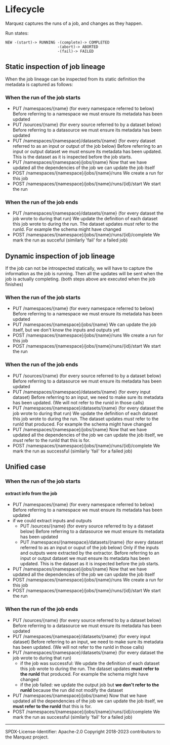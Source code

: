 # Lifecycle

Marquez captures the runs of a job, and changes as they happen.

Run states:
```
NEW -(start)-> RUNNING -(complete)-> COMPLETED
                       -(abort)-> ABORTED
                       -(fail)-> FAILED
```

## Static inspection of job lineage
When the job lineage can be inspected from its static definition the metadata is captured as follows:

### When the run of the job starts
 - PUT /namespaces/{name} (for every namespace referred to below)
 Before referring to a namespace we must ensure its metadata has been updated
 - PUT /sources/{name} (for every source referred to by a dataset below)
 Before referring to a datasource we must ensure its metadata has been updated
 - PUT /namespaces/{namespace}/datasets/{name} (for every dataset referred to as an input or output of the job below)
  Before referring to an input or output dataset we must ensure its metadata has been updated. This is the dataset as it is inspected before the job starts.
 - PUT /namespaces/{namespace}/jobs/{name}
 Now that we have updated all the dependencies of the job we can update the job itself
 - POST /namespaces/{namespace}/jobs/{name}/runs
 We create a run for this job
 - POST /namespaces/{namespace}/jobs/{name}/runs/{id}/start
 We start the run

### When the run of the job ends
 - PUT /namespaces/{namespace}/datasets/{name} (for every dataset the job wrote to during that run)
  We update the definition of each dataset this job wrote to during the run. The dataset updates *must* refer to the runId. For example the schema might have changed
- POST /namespaces/{namespace}/jobs/{name}/runs/{id}/complete
 We mark the run as succeful (similarly 'fail' for a failed job)

## Dynamic inspection of job lineage
If the job can not be introspected statically, we will have to capture the information as the job is running. Then all the updates will be sent when the job is actually completing. (both steps above are executed when the job finishes)

### When the run of the job starts
 - PUT /namespaces/{name} (for every namespace referred to below)
 Before referring to a namespace we must ensure its metadata has been updated
 - PUT /namespaces/{namespace}/jobs/{name}
 We can update the job itself, but we don't know the inputs and outputs yet
 - POST /namespaces/{namespace}/jobs/{name}/runs
 We create a run for this job
 - POST /namespaces/{namespace}/jobs/{name}/runs/{id}/start
 We start the run

### When the run of the job ends
 - PUT /sources/{name} (for every source referred to by a dataset below)
 Before referring to a datasource we must ensure its metadata has been updated
 - PUT /namespaces/{namespace}/datasets/{name} (for every input dataset)
  Before referring to an input, we need to make sure its metadata has been updated. (We will not refer to the runid in those calls)
 - PUT /namespaces/{namespace}/datasets/{name} (for every dataset the job wrote to during that run)
  We update the definition of each dataset this job wrote to during the run. The dataset updates *must* refer to the runId that produced. For example the schema might have changed
 - PUT /namespaces/{namespace}/jobs/{name}
 Now that we have updated all the dependencies of the job we can update the job itself, we *must* refer to the runId that this is for.
- POST /namespaces/{namespace}/jobs/{name}/runs/{id}/complete
 We mark the run as successful (similarly 'fail' for a failed job)

## Unified case
### When the run of the job starts

#### extract info from the job
 - PUT /namespaces/{name} (for every namespace referred to below)
 Before referring to a namespace we must ensure its metadata has been updated
 - if we could extract inputs and outputs
    - PUT /sources/{name} (for every source referred to by a dataset below)
    Before referring to a datasource we must ensure its metadata has been updated
    - PUT /namespaces/{namespace}/datasets/{name} (for every dataset referred to as an input or ouput of the job below)
    Only if the inputs and outputs were extracted by the extractor.
    Before referring to an input or output dataset we must ensure its metadata has been updated. This is the dataset as it is inspected before the job starts.
 - PUT /namespaces/{namespace}/jobs/{name}
 Now that we have updated all the dependencies of the job we can update the job itself
 - POST /namespaces/{namespace}/jobs/{name}/runs
 We create a run for this job
 - POST /namespaces/{namespace}/jobs/{name}/runs/{id}/start
 We start the run

### When the run of the job ends
 - PUT /sources/{name} (for every source referred to by a dataset below)
 Before referring to a datasource we must ensure its metadata has been updated
 - PUT /namespaces/{namespace}/datasets/{name} (for every input dataset)
  Before referring to an input, we need to make sure its metadata has been updated. (We will not refer to the runId in those calls)
 - PUT /namespaces/{namespace}/datasets/{name} (for every dataset the job wrote to during that run)
   - if the job was successful:
      We update the definition of each dataset this job wrote to during the run. The dataset updates **must refer to the runId** that produced. For example the schema might have changed
   - if the job failed: we update the output job but **we don't refer to the runId** because the run did not modify the dataset
 - PUT /namespaces/{namespace}/jobs/{name}
 Now that we have updated all the dependencies of the job we can update the job itself, we **must refer to the runId** that this is for.
- POST /namespaces/{namespace}/jobs/{name}/runs/{id}/complete
 We mark the run as successful (similarly 'fail' for a failed job)

----
SPDX-License-Identifier: Apache-2.0 
Copyright 2018-2023 contributors to the Marquez project.